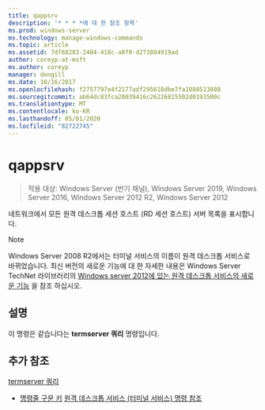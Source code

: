 ```yaml
---
title: qappsrv
description: '* * * *에 대 한 참조 항목'
ms.prod: windows-server
ms.technology: manage-windows-commands
ms.topic: article
ms.assetid: 7df68283-2484-418c-a8f0-d273884919ad
author: coreyp-at-msft
ms.author: coreyp
manager: dongill
ms.date: 10/16/2017
ms.openlocfilehash: f2757797e4f2177adf295618dbe7fa1080513888
ms.sourcegitcommit: ab64dc83fca28039416c26226815502d0193500c
ms.translationtype: MT
ms.contentlocale: ko-KR
ms.lasthandoff: 05/01/2020
ms.locfileid: "82722745"
---
```

# <a name="qappsrv"></a>qappsrv

> 적용 대상: Windows Server (반기 채널), Windows Server 2019, Windows Server 2016, Windows Server 2012 R2, Windows Server 2012

네트워크에서 모든 원격 데스크톱 세션 호스트 (RD 세션 호스트) 서버 목록을 표시합니다.

> [!NOTE]
> Windows Server 2008 R2에서는 터미널 서비스의 이름이 원격 데스크톱 서비스로 바뀌었습니다. 최신 버전의 새로운 기능에 대 한 자세한 내용은 Windows Server TechNet 라이브러리의 [Windows server 2012에 있는 원격 데스크톱 서비스의 새로운 기능](https://technet.microsoft.com/library/hh831527) 을 참조 하십시오.

## <a name="remarks"></a>설명
이 명령은 같습니다는 **termserver 쿼리** 명령입니다.

## <a name="additional-references"></a>추가 참조
[termserver 쿼리](query-termserver.md)
- [명령줄 구문 키](command-line-syntax-key.md)
[원격 데스크톱 서비스 (터미널 서비스) 명령 참조](remote-desktop-services-terminal-services-command-reference.md)
